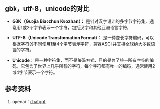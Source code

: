 ## gbk，utf-8，unicode的对比
- **GBK（Guojia Biaozhun Kuozhan）：** 是针对汉字设计的多字节字符集，通常用1或2个字节表示一个字符，包括汉字和其他亚洲语言字符。

- **UTF-8（Unicode Transformation Format）：** 是一种变长字符编码，可以根据字符的不同使用1至4个字节表示字符，兼容ASCII并支持全球绝大多数语言的字符。

- **Unicode：** 是一种字符集，而不是编码方式，目的是为了统一所有字符的编码。它包含了世界上几乎所有的字符，每个字符都有唯一的编码，通常使用2或4字节表示一个字符。

## 参考资料
1. openai：[chatgpt](https://chat.openai.com/)